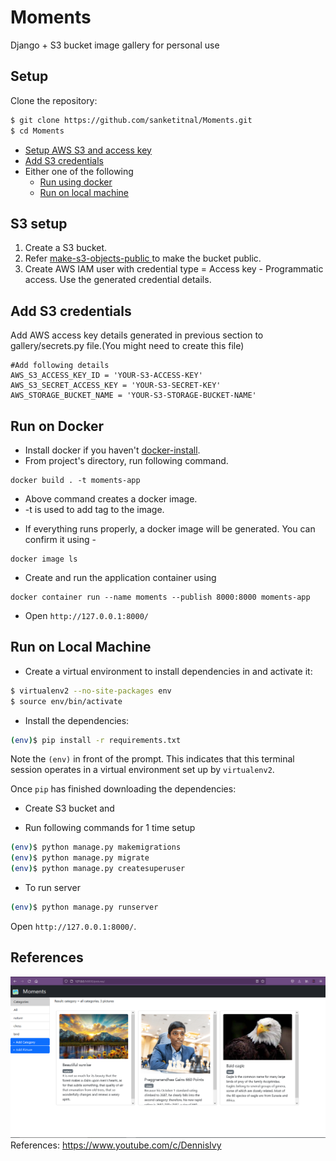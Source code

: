 # Moments
Django + S3 bucket image gallery for personal use

## Setup
Clone the repository:

```sh
$ git clone https://github.com/sanketitnal/Moments.git
$ cd Moments
```
* [Setup AWS S3 and access key](#s3-setup)
* [Add S3 credentials](#s3-credentials)
* Either one of the following
  - [Run using docker](#docker-setup)
  - [Run on local machine](#local-setup)

<a name="s3-setup"></a>
## S3 setup
1. Create a S3 bucket.
2. Refer <a href="https://bobbyhadz.com/blog/aws-s3-allow-public-read-access"> make-s3-objects-public </a> to make the bucket public.
3. Create AWS IAM user with credential type = Access key - Programmatic access. Use the generated credential details.

<a name="s3-credentials"></a>
## Add S3 credentials
Add AWS access key details generated in previous section to gallery/secrets.py file.(You might need to create this file)
```
#Add following details
AWS_S3_ACCESS_KEY_ID = 'YOUR-S3-ACCESS-KEY'
AWS_S3_SECRET_ACCESS_KEY = 'YOUR-S3-SECRET-KEY'
AWS_STORAGE_BUCKET_NAME = 'YOUR-S3-STORAGE-BUCKET-NAME'
```

<a name="docker-setup"></a>
## Run on Docker
* Install docker if you haven't <a href="https://docs.docker.com/engine/install/">docker-install</a>.
* From project's directory, run following command.
```
docker build . -t moments-app
```
  - Above command creates a docker image.
  - -t is used to add tag to the image.
* If everything runs properly, a docker image will be generated. You can confirm it using -
```
docker image ls
```
* Create and run the application container using
```
docker container run --name moments --publish 8000:8000 moments-app
```
* Open `http://127.0.0.1:8000/` 

<a name="local-setup"></a>
## Run on Local Machine
* Create a virtual environment to install dependencies in and activate it:
```sh
$ virtualenv2 --no-site-packages env
$ source env/bin/activate
```

* Install the dependencies:
```sh
(env)$ pip install -r requirements.txt
```
Note the `(env)` in front of the prompt. This indicates that this terminal
session operates in a virtual environment set up by `virtualenv2`.

Once `pip` has finished downloading the dependencies:

* Create S3 bucket and 

* Run following commands for 1 time setup
```sh
(env)$ python manage.py makemigrations
(env)$ python manage.py migrate
(env)$ python manage.py createsuperuser
```

* To run server
```sh
(env)$ python manage.py runserver
```
Open `http://127.0.0.1:8000/`.


## References
![App preview picture](https://github.com/sanketitnal/Moments/blob/master/moments.png?raw=true)
References: https://www.youtube.com/c/DennisIvy
